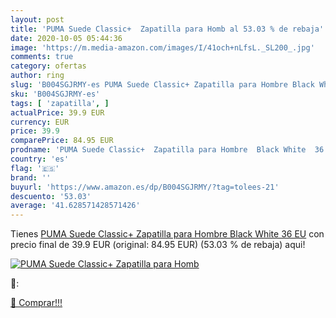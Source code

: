 ```yaml
---
layout: post
title: 'PUMA Suede Classic+  Zapatilla para Homb al 53.03 % de rebaja'
date: 2020-10-05 05:44:36
image: 'https://m.media-amazon.com/images/I/41och+nLfsL._SL200_.jpg'
comments: true
category: ofertas
author: ring
slug: 'B004SGJRMY-es PUMA Suede Classic+ Zapatilla para Hombre Black White 36 EU'
sku: 'B004SGJRMY-es'
tags: [ 'zapatilla', ]
actualPrice: 39.9 EUR
currency: EUR
price: 39.9
comparePrice: 84.95 EUR
prodname: 'PUMA Suede Classic+  Zapatilla para Hombre  Black White  36 EU'
country: 'es'
flag: '🇪🇸'
brand: ''
buyurl: 'https://www.amazon.es/dp/B004SGJRMY/?tag=tolees-21'
descuento: '53.03'
average: '41.628571428571426'
---
```


Tienes [PUMA Suede Classic+  Zapatilla para Hombre  Black White  36 EU](https://www.amazon.es/dp/B004SGJRMY/?tag=tolees-21) con precio final de  39.9 EUR (original: 84.95 EUR) (53.03 %  de rebaja) aqui!

[![PUMA Suede Classic+  Zapatilla para Homb](https://m.media-amazon.com/images/I/41och+nLfsL._SL200_.jpg)](https://www.amazon.es/dp/B004SGJRMY/?tag=tolees-21)

🔎:


[🛒 Comprar!!!](https://www.amazon.es/dp/B004SGJRMY/?tag=tolees-21)
